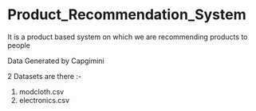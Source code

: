 # Product_Recommendation_System
It is a product based system on which we are recommending products to people

Data Generated by Capgimini

2 Datasets are there :- 
1. modcloth.csv <a href=""></a>
2. electronics.csv
